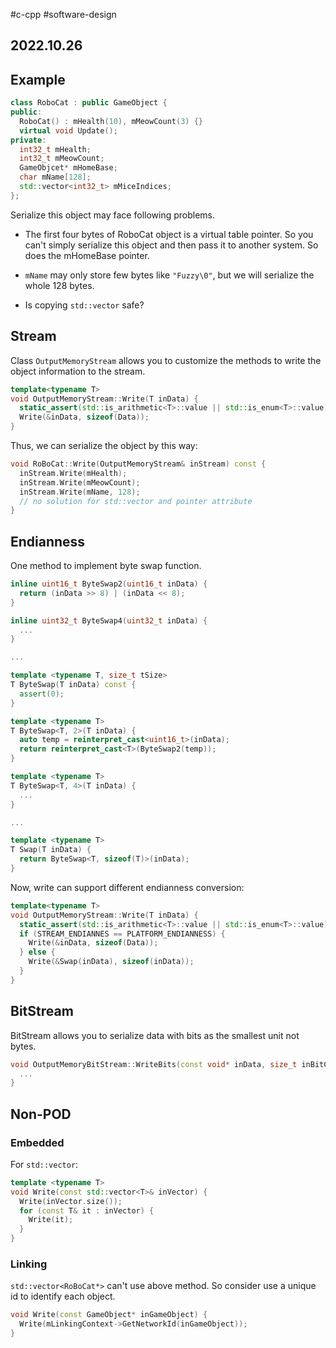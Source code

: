 #c-cpp #software-design 
## 2022.10.26

## Example

```cpp
class RoboCat : public GameObject {
public:
  RoboCat() : mHealth(10), mMeowCount(3) {}
  virtual void Update();
private:
  int32_t mHealth;
  int32_t mMeowCount;
  GameObjcet* mHomeBase;
  char mName[128];
  std::vector<int32_t> mMiceIndices;
};
```

Serialize this object may face following problems.

- The first four bytes of RoboCat object is a virtual table pointer. So you can't simply serialize this object and then pass it to another system. So does the mHomeBase pointer.

- `mName` may only store few bytes like `"Fuzzy\0"`, but we will serialize the whole 128 bytes.

- Is copying `std::vector` safe?

## Stream

Class `OutputMemoryStream` allows you to customize the methods to write the object information to the stream.

```cpp
template<typename T>
void OutputMemoryStream::Write(T inData) {
  static_assert(std::is_arithmetic<T>::value || std::is_enum<T>::value);
  Write(&inData, sizeof(Data));
}
```

Thus, we can serialize the object by this way:

```cpp
void RoBoCat::Write(OutputMemoryStream& inStream) const {
  inStream.Write(mHealth);
  inStream.Write(mMeowCount);
  inStream.Write(mName, 128);
  // no solution for std::vector and pointer attribute
}
```

## Endianness

One method to implement byte swap function.

```cpp
inline uint16_t ByteSwap2(uint16_t inData) {
  return (inData >> 8) | (inData << 8);
}

inline uint32_t ByteSwap4(uint32_t inData) {
  ...
}

...

template <typename T, size_t tSize> 
T ByteSwap(T inData) const {
  assert(0);
}

template <typename T>
T ByteSwap<T, 2>(T inData) {
  auto temp = reinterpret_cast<uint16_t>(inData);
  return reinterpret_cast<T>(ByteSwap2(temp));
}

template <typename T>
T ByteSwap<T, 4>(T inData) {
  ...
}

...

template <typename T>
T Swap(T inData) {
  return ByteSwap<T, sizeof(T)>(inData);
}
```

Now, write can support different endianness conversion:

```cpp
template<typename T>
void OutputMemoryStream::Write(T inData) {
  static_assert(std::is_arithmetic<T>::value || std::is_enum<T>::value);
  if (STREAM_ENDIANNES == PLATFORM_ENDIANNESS) {
    Write(&inData, sizeof(Data));
  } else {
    Write(&Swap(inData), sizeof(inData));
  }
}
```

## BitStream

BitStream allows you to serialize data with bits as the smallest unit not bytes.

```cpp
void OutputMemoryBitStream::WriteBits(const void* inData, size_t inBitCount) {
  ...
}
```

## Non-POD

### Embedded

For `std::vector`:

```cpp
template <typename T>
void Write(const std::vector<T>& inVector) {
  Write(inVector.size());
  for (const T& it : inVector) {
    Write(it);
  }
}
```
### Linking

`std::vector<RoBoCat*>` can't use above method. So consider use a unique id to identify each object.

```cpp
void Write(const GameObject* inGameObject) {
  Write(mLinkingContext->GetNetworkId(inGameObject));
}
```
